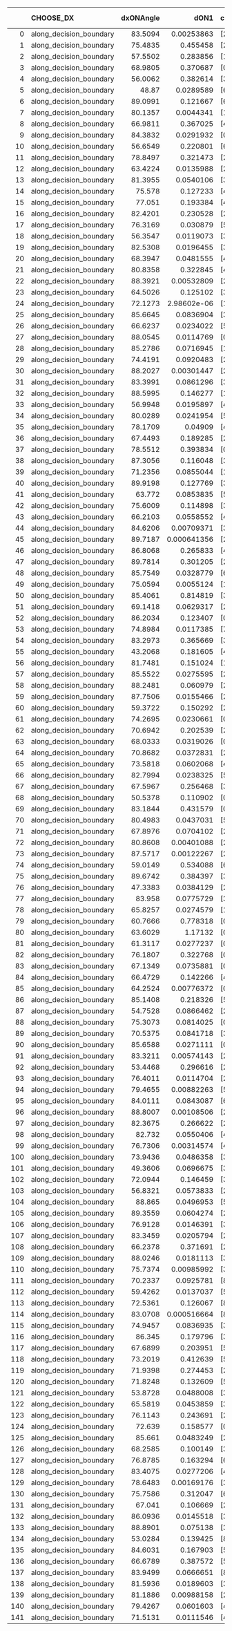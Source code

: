 |     | CHOOSE_DX               |   dxONAngle |        dON1 | cIDON1   |   dON_patch_1 |   nTON |         dON |   dxOFFAngle |       dOFF1 | cIDOFF1   |   dOFF_patch_1 |   nTOFF |        dOFF | SUCCESS   |   nExp |   dual_point_id |   subpoint_time_seconds |   total_execution_time |       logp |        dOFF/dON | Vote dOFF>dON   |
|----:|:------------------------|------------:|------------:|:---------|--------------:|-------:|------------:|-------------:|------------:|:----------|---------------:|--------:|------------:|:----------|-------:|----------------:|------------------------:|-----------------------:|-----------:|----------------:|:----------------|
|   0 | along_decision_boundary |     83.5094 | 0.00253863  | [2 7]    |   0.00253863  |      1 | 0.00253863  |      69.6115 | 0.0951453   | [2 7]     |    0.0951453   |       1 | 0.0951453   | True      |      1 |               1 |                1.17362  |                1.49365 |  0         |    37.479       | True            |
|   1 | along_decision_boundary |     75.4835 | 0.455458    | [2 6]    |   0.455458    |      1 | 0.455458    |      77.8876 | 0.462946    | [2 6]     |    0.462946    |       1 | 0.462946    | True      |      2 |               6 |                5.09226  |               14.1449  | -0.5       |     1.01644     | True            |
|   2 | along_decision_boundary |     57.5502 | 0.283856    | [1 2]    |   0.283856    |      1 | 0.283856    |      65.8531 | 4.53752e-05 | [0 2]     |    4.53752e-05 |       1 | 4.53752e-05 | False     |      3 |               7 |                1.48765  |               15.6396  | -1         |     0.000159853 | False           |
|   3 | along_decision_boundary |     68.9805 | 0.370687    | [0 3]    |   0.370687    |      1 | 0.370687    |      56.8878 | 0.203911    | [1 3]     |    0.203911    |       1 | 0.203911    | False     |      4 |               8 |                3.2019   |               18.8465  | -0.166667  |     0.550089    | False           |
|   4 | along_decision_boundary |     56.0062 | 0.382614    | [3 6]    |   0.382614    |      1 | 0.382614    |      64.6502 | 0.0171555   | [3 6]     |    0.0171555   |       1 | 0.0171555   | False     |      5 |               9 |                3.61157  |               22.465   | -0         |     0.0448378   | False           |
|   5 | along_decision_boundary |     48.87   | 0.0289589   | [6 7]    |   0.0289589   |      1 | 0.0289589   |      54.9059 | 0.199506    | [6 7]     |    0.199506    |       1 | 0.199506    | True      |      6 |              10 |                1.68016  |               24.1503  | -0.1       |     6.88928     | True            |
|   6 | along_decision_boundary |     89.0991 | 0.121667    | [6 9]    |   0.121667    |      1 | 0.121667    |      83.1086 | 0.183824    | [6 9]     |    0.183824    |       1 | 0.183824    | True      |      7 |              14 |                1.1999   |               28.5665  | -0         |     1.51088     | True            |
|   7 | along_decision_boundary |     80.1357 | 0.0044341   | [1 8]    |   0.0044341   |      1 | 0.0044341   |      64.8755 | 0.358629    | [0 8]     |    0.358629    |       1 | 0.358629    | True      |      8 |              16 |                2.7451   |               33.0927  | -0.0714286 |    80.8797      | True            |
|   8 | along_decision_boundary |     66.9811 | 0.367025    | [4 6]    |   0.367025    |      1 | 0.367025    |      63.1649 | 0.279624    | [4 6]     |    0.279624    |       1 | 0.279624    | False     |      9 |              17 |                4.94565  |               38.0433  | -0.25      |     0.761866    | False           |
|   9 | along_decision_boundary |     84.3832 | 0.0291932   | [0 1]    |   0.0291932   |      1 | 0.0291932   |      87.0069 | 0.121833    | [0 1]     |    0.121833    |       1 | 0.121833    | True      |     10 |              19 |                1.21259  |               42.2586  | -0.0555556 |     4.17333     | True            |
|  10 | along_decision_boundary |     56.6549 | 0.220801    | [6 9]    |   0.220801    |      1 | 0.220801    |      60.0483 | 0.0132409   | [6 9]     |    0.0132409   |       1 | 0.0132409   | False     |     11 |              22 |                2.60017  |               44.9395  | -0.2       |     0.0599674   | False           |
|  11 | along_decision_boundary |     78.8497 | 0.321473    | [2 7]    |   0.321473    |      1 | 0.321473    |      61.394  | 0.0373982   | [2 7]     |    0.0373982   |       1 | 0.0373982   | False     |     12 |              24 |                3.09041  |               48.0953  | -0.0454545 |     0.116334    | False           |
|  12 | along_decision_boundary |     63.4224 | 0.0135988   | [2 7]    |   0.0135988   |      1 | 0.0135988   |      87.1074 | 0.764755    | [2 7]     |    0.764755    |       1 | 0.764755    | True      |     13 |              25 |                5.2784   |               53.3787  | -0         |    56.2371      | True            |
|  13 | along_decision_boundary |     81.3955 | 0.0540106   | [3 6]    |   0.0540106   |      1 | 0.0540106   |      78.912  | 0.0987655   | [3 6]     |    0.0987655   |       1 | 0.0987655   | True      |     14 |              26 |                2.06476  |               55.451   | -0.0384615 |     1.82863     | True            |
|  14 | along_decision_boundary |     75.578  | 0.127233    | [4 5]    |   0.127233    |      1 | 0.127233    |      75.7586 | 0.0501872   | [4 5]     |    0.0501872   |       1 | 0.0501872   | False     |     15 |              27 |                2.04831  |               57.5044  | -0.142857  |     0.394453    | False           |
|  15 | along_decision_boundary |     77.051  | 0.193384    | [4 5]    |   0.193384    |      1 | 0.193384    |      74.3684 | 0.213039    | [4 5]     |    0.213039    |       1 | 0.213039    | True      |     16 |              28 |                2.14253  |               59.6519  | -0.0333333 |     1.10164     | True            |
|  16 | along_decision_boundary |     82.4201 | 0.230528    | [2 7]    |   0.230528    |      1 | 0.230528    |      74.6403 | 0.272096    | [2 7]     |    0.272096    |       1 | 0.272096    | True      |     17 |              30 |                4.08801  |               63.7866  | -0.125     |     1.18031     | True            |
|  17 | along_decision_boundary |     76.3169 | 0.030879    | [5 9]    |   0.030879    |      1 | 0.030879    |      81.6617 | 0.119495    | [5 9]     |    0.119495    |       1 | 0.119495    | True      |     18 |              32 |                2.15089  |               65.9728  | -0.264706  |     3.86977     | True            |
|  18 | along_decision_boundary |     56.3547 | 0.0119073   | [3 9]    |   0.0119073   |      1 | 0.0119073   |      63.4955 | 0.218439    | [3 9]     |    0.218439    |       1 | 0.218439    | True      |     19 |              33 |                2.11448  |               68.0913  | -0.444444  |    18.345       | True            |
|  19 | along_decision_boundary |     82.5308 | 0.0196455   | [3 7]    |   0.0196455   |      1 | 0.0196455   |      85.11   | 0.135197    | [3 7]     |    0.135197    |       1 | 0.135197    | True      |     20 |              35 |                1.73403  |               71.222   | -0.657895  |     6.88186     | True            |
|  20 | along_decision_boundary |     68.3947 | 0.0481555   | [4 7]    |   0.0481555   |      1 | 0.0481555   |      64.374  | 0.00773291  | [4 7]     |    0.00773291  |       1 | 0.00773291  | False     |     21 |              38 |                1.07693  |               72.3812  | -0.9       |     0.160582    | False           |
|  21 | along_decision_boundary |     80.8358 | 0.322845    | [4 7]    |   0.322845    |      1 | 0.322845    |      75.6285 | 0.207919    | [4 7]     |    0.207919    |       1 | 0.207919    | False     |     22 |              40 |                3.61867  |               76.0353  | -0.595238  |     0.644021    | False           |
|  22 | along_decision_boundary |     88.3921 | 0.00532809  | [2 7]    |   0.00532809  |      1 | 0.00532809  |      88.8433 | 0.141436    | [2 7]     |    0.141436    |       1 | 0.141436    | True      |     23 |              41 |                1.28412  |               77.3253  | -0.363636  |    26.5453      | True            |
|  23 | along_decision_boundary |     64.5026 | 0.125102    | [3 9]    |   0.125102    |      1 | 0.125102    |      61.5042 | 0.0982387   | [3 9]     |    0.0982387   |       1 | 0.0982387   | False     |     24 |              42 |                1.62831  |               78.9587  | -0.543478  |     0.785269    | False           |
|  24 | along_decision_boundary |     72.1273 | 2.98602e-06 | [1 8]    |   2.98602e-06 |      1 | 2.98602e-06 |      87.682  | 0.18702     | [0 8]     |    0.18702     |       1 | 0.18702     | True      |     25 |              45 |                1.46869  |               82.6093  | -0.333333  | 62632.1         | True            |
|  25 | along_decision_boundary |     85.6645 | 0.0836904   | [3 4]    |   0.0836904   |      1 | 0.0836904   |      75.5716 | 0.0976062   | [3 4]     |    0.0976062   |       1 | 0.0976062   | True      |     26 |              49 |                1.58168  |               88.2264  | -0.5       |     1.16628     | True            |
|  26 | along_decision_boundary |     66.6237 | 0.0234022   | [5 9]    |   0.0234022   |      1 | 0.0234022   |      74.4891 | 0.00980225  | [5 9]     |    0.00980225  |       1 | 0.00980225  | False     |     27 |              50 |                0.872372 |               89.1038  | -0.692308  |     0.418859    | False           |
|  27 | along_decision_boundary |     88.0545 | 0.0114769   | [0 1]    |   0.0114769   |      1 | 0.0114769   |      76.331  | 0.216774    | [0 1]     |    0.216774    |       1 | 0.216774    | True      |     28 |              51 |                2.707    |               91.8158  | -0.462963  |    18.8879      | True            |
|  28 | along_decision_boundary |     85.2786 | 0.0716945   | [1 4]    |   0.0716945   |      1 | 0.0716945   |      70.9584 | 2.92502e-05 | [0 4]     |    2.92502e-05 |       1 | 2.92502e-05 | False     |     29 |              53 |                1.4173   |               94.9699  | -0.642857  |     0.000407984 | False           |
|  29 | along_decision_boundary |     74.4191 | 0.0920483   | [2 4]    |   0.0920483   |      1 | 0.0920483   |      59.6036 | 0.124041    | [2 4]     |    0.124041    |       1 | 0.124041    | True      |     30 |              54 |                1.83585  |               96.8108  | -0.431034  |     1.34757     | True            |
|  30 | along_decision_boundary |     88.2027 | 0.00301447  | [2 4]    |   0.00301447  |      1 | 0.00301447  |      82.03   | 0.0911114   | [2 4]     |    0.0911114   |       1 | 0.0911114   | True      |     31 |              61 |                1.33278  |              101.501   | -0.6       |    30.2247      | True            |
|  31 | along_decision_boundary |     83.3991 | 0.0861296   | [3 6]    |   0.0861296   |      1 | 0.0861296   |      81.8508 | 0.564824    | [3 6]     |    0.564824    |       1 | 0.564824    | True      |     32 |              63 |                3.97221  |              107.392   | -0.790323  |     6.55784     | True            |
|  32 | along_decision_boundary |     88.5995 | 0.146277    | [1 7]    |   0.146277    |      1 | 0.146277    |      80.5848 | 2.37872e-06 | [1 7]     |    2.37872e-06 |       1 | 2.37872e-06 | False     |     33 |              66 |                1.51247  |              110.615   | -1         |     1.62617e-05 | False           |
|  33 | along_decision_boundary |     56.9948 | 0.0195897   | [4 9]    |   0.0195897   |      1 | 0.0195897   |      56.8297 | 0.0378814   | [4 9]     |    0.0378814   |       1 | 0.0378814   | True      |     34 |              69 |                1.01705  |              117.072   | -0.742424  |     1.93375     | True            |
|  34 | along_decision_boundary |     80.0289 | 0.0241954   | [5 7]    |   0.0241954   |      1 | 0.0241954   |      85.7312 | 0.0163918   | [5 7]     |    0.0163918   |       1 | 0.0163918   | False     |     35 |              72 |                1.06191  |              121.59    | -0.941176  |     0.677475    | False           |
|  35 | along_decision_boundary |     78.1709 | 0.04909     | [4 8]    |   0.04909     |      1 | 0.04909     |      76.9892 | 0.108671    | [4 8]     |    0.108671    |       1 | 0.108671    | True      |     36 |              74 |                1.23889  |              122.865   | -0.7       |     2.2137      | True            |
|  36 | along_decision_boundary |     67.4493 | 0.189285    | [2 7]    |   0.189285    |      1 | 0.189285    |      86.8298 | 0.124924    | [2 7]     |    0.124924    |       1 | 0.124924    | False     |     37 |              75 |                1.8476   |              124.718   | -0.888889  |     0.659976    | False           |
|  37 | along_decision_boundary |     78.5512 | 0.393834    | [0 9]    |   0.393834    |      1 | 0.393834    |      39.1864 | 0.00017345  | [1 9]     |    0.00017345  |       1 | 0.00017345  | False     |     38 |              78 |                4.00133  |              133.807   | -0.662162  |     0.000440414 | False           |
|  38 | along_decision_boundary |     87.3056 | 0.116048    | [3 7]    |   0.116048    |      1 | 0.116048    |      78.4766 | 0.0544066   | [3 7]     |    0.0544066   |       1 | 0.0544066   | False     |     39 |              80 |                2.48555  |              136.343   | -0.473684  |     0.468828    | False           |
|  39 | along_decision_boundary |     71.2356 | 0.0855044   | [1 3]    |   0.0855044   |      1 | 0.0855044   |      73.6686 | 3.44047e-05 | [0 3]     |    3.44047e-05 |       1 | 3.44047e-05 | False     |     40 |              85 |                1.08683  |              143.25    | -0.320513  |     0.000402373 | False           |
|  40 | along_decision_boundary |     89.9198 | 0.127769    | [3 5]    |   0.127769    |      1 | 0.127769    |      69.5196 | 0.035397    | [3 5]     |    0.035397    |       1 | 0.035397    | False     |     41 |              87 |                1.77516  |              149.197   | -0.2       |     0.27704     | False           |
|  41 | along_decision_boundary |     63.772  | 0.0853835   | [5 6]    |   0.0853835   |      1 | 0.0853835   |      80.5085 | 0.108776    | [5 6]     |    0.108776    |       1 | 0.108776    | True      |     42 |              88 |                1.2903   |              150.496   | -0.109756  |     1.27396     | True            |
|  42 | along_decision_boundary |     75.6009 | 0.114898    | [3 9]    |   0.114898    |      1 | 0.114898    |      72.6051 | 0.0203016   | [3 9]     |    0.0203016   |       1 | 0.0203016   | False     |     43 |              89 |                2.35949  |              152.86    | -0.190476  |     0.176693    | False           |
|  43 | along_decision_boundary |     66.2103 | 0.0558552   | [4 6]    |   0.0558552   |      1 | 0.0558552   |      88.7238 | 0.425704    | [4 6]     |    0.425704    |       1 | 0.425704    | True      |     44 |              90 |                3.59368  |              156.459   | -0.104651  |     7.62157     | True            |
|  44 | along_decision_boundary |     84.6206 | 0.00709371  | [3 4]    |   0.00709371  |      1 | 0.00709371  |      76.1915 | 0.0195516   | [3 4]     |    0.0195516   |       1 | 0.0195516   | True      |     45 |              95 |                1.03625  |              161.108   | -0.181818  |     2.75619     | True            |
|  45 | along_decision_boundary |     89.7187 | 0.000641356 | [2 4]    |   0.000641356 |      1 | 0.000641356 |      64.7558 | 0.0888168   | [2 4]     |    0.0888168   |       1 | 0.0888168   | True      |     46 |              96 |                1.52304  |              162.637   | -0.277778  |   138.483       | True            |
|  46 | along_decision_boundary |     86.8068 | 0.265833    | [4 6]    |   0.265833    |      1 | 0.265833    |      82.3087 | 0.209088    | [4 6]     |    0.209088    |       1 | 0.209088    | False     |     47 |             102 |                2.84985  |              175.74    | -0.391304  |     0.786539    | False           |
|  47 | along_decision_boundary |     89.7814 | 0.301205    | [2 4]    |   0.301205    |      1 | 0.301205    |      68.8923 | 0.116034    | [2 4]     |    0.116034    |       1 | 0.116034    | False     |     48 |             103 |                3.71311  |              179.46    | -0.265957  |     0.385233    | False           |
|  48 | along_decision_boundary |     85.7549 | 0.0328779   | [6 9]    |   0.0328779   |      1 | 0.0328779   |      84.3041 | 0.0500972   | [6 9]     |    0.0500972   |       1 | 0.0500972   | True      |     49 |             104 |                1.63646  |              181.101   | -0.166667  |     1.52374     | True            |
|  49 | along_decision_boundary |     75.0594 | 0.0055124   | [1 9]    |   0.0055124   |      1 | 0.0055124   |      75.2322 | 0.196121    | [0 9]     |    0.196121    |       1 | 0.196121    | True      |     50 |             105 |                2.86881  |              183.977   | -0.255102  |    35.5781      | True            |
|  50 | along_decision_boundary |     85.4061 | 0.814819    | [3 5]    |   0.814819    |      1 | 0.814819    |      69.1619 | 0.217333    | [3 5]     |    0.217333    |       1 | 0.217333    | False     |     51 |             106 |                4.37697  |              188.36    | -0.36      |     0.266725    | False           |
|  51 | along_decision_boundary |     69.1418 | 0.0629317   | [2 6]    |   0.0629317   |      1 | 0.0629317   |      62.2963 | 0.205175    | [2 6]     |    0.205175    |       1 | 0.205175    | True      |     52 |             107 |                2.16084  |              190.528   | -0.245098  |     3.26027     | True            |
|  52 | along_decision_boundary |     86.2034 | 0.123407    | [0 1]    |   0.123407    |      1 | 0.123407    |      84.0805 | 0.197964    | [0 1]     |    0.197964    |       1 | 0.197964    | True      |     53 |             110 |                1.35644  |              197.584   | -0.346154  |     1.60416     | True            |
|  53 | along_decision_boundary |     74.8984 | 0.0117385   | [7 8]    |   0.0117385   |      1 | 0.0117385   |      83.2984 | 0.0503255   | [7 8]     |    0.0503255   |       1 | 0.0503255   | True      |     54 |             111 |                1.0888   |              198.678   | -0.462264  |     4.28723     | True            |
|  54 | along_decision_boundary |     83.2973 | 0.365669    | [3 7]    |   0.365669    |      1 | 0.365669    |      85.6675 | 0.270851    | [3 7]     |    0.270851    |       1 | 0.270851    | False     |     55 |             117 |                5.33825  |              206.098   | -0.592593  |     0.740701    | False           |
|  55 | along_decision_boundary |     43.2068 | 0.181605    | [4 5]    |   0.181605    |      1 | 0.181605    |      62.6113 | 0.153929    | [4 5]     |    0.153929    |       1 | 0.153929    | False     |     56 |             120 |                1.82615  |              209.566   | -0.445455  |     0.847603    | False           |
|  56 | along_decision_boundary |     81.7481 | 0.151024    | [1 2]    |   0.151024    |      1 | 0.151024    |      73.6215 | 0.144242    | [0 2]     |    0.144242    |       1 | 0.144242    | False     |     57 |             123 |                1.45005  |              212.795   | -0.321429  |     0.955094    | False           |
|  57 | along_decision_boundary |     85.5522 | 0.0275595   | [2 7]    |   0.0275595   |      1 | 0.0275595   |      83.1793 | 0.142649    | [2 7]     |    0.142649    |       1 | 0.142649    | True      |     58 |             127 |                2.19613  |              215.123   | -0.219298  |     5.17604     | True            |
|  58 | along_decision_boundary |     88.2481 | 0.060979    | [2 7]    |   0.060979    |      1 | 0.060979    |      79.689  | 0.136761    | [2 7]     |    0.136761    |       1 | 0.136761    | True      |     59 |             128 |                2.50855  |              217.637   | -0.310345  |     2.24276     | True            |
|  59 | along_decision_boundary |     87.7506 | 0.0155466   | [2 7]    |   0.0155466   |      1 | 0.0155466   |      73.7991 | 0.0323502   | [2 7]     |    0.0323502   |       1 | 0.0323502   | True      |     60 |             129 |                1.43046  |              219.074   | -0.415254  |     2.08085     | True            |
|  60 | along_decision_boundary |     59.3722 | 0.150292    | [2 7]    |   0.150292    |      1 | 0.150292    |      59.1189 | 0.225224    | [2 7]     |    0.225224    |       1 | 0.225224    | True      |     61 |             130 |                1.94901  |              221.028   | -0.533333  |     1.49858     | True            |
|  61 | along_decision_boundary |     74.2695 | 0.0230661   | [0 8]    |   0.0230661   |      1 | 0.0230661   |      63.2817 | 0.000693122 | [1 8]     |    0.000693122 |       1 | 0.000693122 | False     |     62 |             133 |                0.829857 |              224.408   | -0.663934  |     0.0300494   | False           |
|  62 | along_decision_boundary |     70.6942 | 0.202539    | [2 4]    |   0.202539    |      1 | 0.202539    |      74.5919 | 0.0420259   | [2 4]     |    0.0420259   |       1 | 0.0420259   | False     |     63 |             134 |                1.64186  |              226.059   | -0.516129  |     0.207495    | False           |
|  63 | along_decision_boundary |     68.0333 | 0.0319026   | [0 1]    |   0.0319026   |      1 | 0.0319026   |      73.3773 | 0.201489    | [0 1]     |    0.201489    |       1 | 0.201489    | True      |     64 |             137 |                2.36175  |              228.503   | -0.388889  |     6.31577     | True            |
|  64 | along_decision_boundary |     70.8682 | 0.0372831   | [2 4]    |   0.0372831   |      1 | 0.0372831   |      85.1786 | 0.014087    | [2 4]     |    0.014087    |       1 | 0.014087    | False     |     65 |             138 |                2.41771  |              230.926   | -0.5       |     0.377838    | False           |
|  65 | along_decision_boundary |     73.5818 | 0.0602068   | [4 5]    |   0.0602068   |      1 | 0.0602068   |      76.0044 | 0.0880398   | [4 5]     |    0.0880398   |       1 | 0.0880398   | True      |     66 |             139 |                1.39893  |              232.333   | -0.376923  |     1.46229     | True            |
|  66 | along_decision_boundary |     82.7994 | 0.0238325   | [5 9]    |   0.0238325   |      1 | 0.0238325   |      83.2801 | 0.0490275   | [5 9]     |    0.0490275   |       1 | 0.0490275   | True      |     67 |             140 |                1.42415  |              233.762   | -0.484848  |     2.05717     | True            |
|  67 | along_decision_boundary |     67.5967 | 0.256468    | [3 6]    |   0.256468    |      1 | 0.256468    |      67.5829 | 0.0517131   | [3 6]     |    0.0517131   |       1 | 0.0517131   | False     |     68 |             143 |                1.28099  |              237.098   | -0.604478  |     0.201636    | False           |
|  68 | along_decision_boundary |     50.5378 | 0.110902    | [0 1]    |   0.110902    |      1 | 0.110902    |      65.7591 | 0.225709    | [0 1]     |    0.225709    |       1 | 0.225709    | True      |     69 |             144 |                1.37158  |              238.477   | -0.470588  |     2.03522     | True            |
|  69 | along_decision_boundary |     83.1844 | 0.431579    | [0 1]    |   0.431579    |      1 | 0.431579    |      81.6178 | 0.0884458   | [0 1]     |    0.0884458   |       1 | 0.0884458   | False     |     70 |             147 |                3.09312  |              247.387   | -0.586957  |     0.204935    | False           |
|  70 | along_decision_boundary |     80.4983 | 0.0437031   | [5 7]    |   0.0437031   |      1 | 0.0437031   |      66.1667 | 0.0117212   | [5 7]     |    0.0117212   |       1 | 0.0117212   | False     |     71 |             149 |                1.25894  |              250.669   | -0.457143  |     0.268202    | False           |
|  71 | along_decision_boundary |     67.8976 | 0.0704102   | [2 7]    |   0.0704102   |      1 | 0.0704102   |      74.7217 | 0.00632611  | [2 7]     |    0.00632611  |       1 | 0.00632611  | False     |     72 |             151 |                1.07238  |              253.112   | -0.34507   |     0.0898465   | False           |
|  72 | along_decision_boundary |     80.8608 | 0.00401088  | [2 3]    |   0.00401088  |      1 | 0.00401088  |      69.4919 | 0.0419242   | [2 3]     |    0.0419242   |       1 | 0.0419242   | True      |     73 |             152 |                1.1965   |              254.315   | -0.25      |    10.4526      | True            |
|  73 | along_decision_boundary |     87.5717 | 0.00122267  | [2 7]    |   0.00122267  |      1 | 0.00122267  |      80.0082 | 0.0908055   | [2 7]     |    0.0908055   |       1 | 0.0908055   | True      |     74 |             153 |                1.56036  |              255.883   | -0.335616  |    74.268       | True            |
|  74 | along_decision_boundary |     59.0149 | 0.534088    | [6 9]    |   0.534088    |      1 | 0.534088    |      61.7509 | 0.462531    | [6 9]     |    0.462531    |       1 | 0.462531    | False     |     75 |             154 |                2.42836  |              258.32    | -0.432432  |     0.866021    | False           |
|  75 | along_decision_boundary |     89.6742 | 0.384397    | [3 9]    |   0.384397    |      1 | 0.384397    |      70.0899 | 0.0257115   | [3 9]     |    0.0257115   |       1 | 0.0257115   | False     |     76 |             155 |                2.12825  |              260.454   | -0.326667  |     0.0668878   | False           |
|  76 | along_decision_boundary |     47.3383 | 0.0384129   | [2 7]    |   0.0384129   |      1 | 0.0384129   |      56.3667 | 0.0762039   | [2 7]     |    0.0762039   |       1 | 0.0762039   | True      |     77 |             159 |                1.94002  |              266.708   | -0.236842  |     1.98381     | True            |
|  77 | along_decision_boundary |     83.958  | 0.0775729   | [3 7]    |   0.0775729   |      1 | 0.0775729   |      88.7025 | 0.584871    | [3 7]     |    0.584871    |       1 | 0.584871    | True      |     78 |             164 |                3.44452  |              272.757   | -0.318182  |     7.53963     | True            |
|  78 | along_decision_boundary |     65.8257 | 0.0274579   | [1 7]    |   0.0274579   |      1 | 0.0274579   |      79.5818 | 0.0832839   | [1 7]     |    0.0832839   |       1 | 0.0832839   | True      |     79 |             167 |                1.53671  |              274.387   | -0.410256  |     3.03315     | True            |
|  79 | along_decision_boundary |     60.7666 | 0.778318    | [0 5]    |   0.778318    |      1 | 0.778318    |      50.3393 | 7.61307e-05 | [1 5]     |    7.61307e-05 |       1 | 7.61307e-05 | False     |     80 |             171 |                2.2331   |              278.089   | -0.512658  |     9.78144e-05 | False           |
|  80 | along_decision_boundary |     63.6029 | 1.17132     | [0 5]    |   1.17132     |      1 | 1.17132     |      34.1046 | 0.377923    | [1 5]     |    0.377923    |       1 | 0.377923    | False     |     81 |             172 |                5.20471  |              283.304   | -0.4       |     0.322647    | False           |
|  81 | along_decision_boundary |     61.3117 | 0.0277237   | [0 1]    |   0.0277237   |      1 | 0.0277237   |      56.5102 | 0.18943     | [0 1]     |    0.18943     |       1 | 0.18943     | True      |     82 |             173 |                1.33905  |              284.649   | -0.302469  |     6.8328      | True            |
|  82 | along_decision_boundary |     76.1807 | 0.322768    | [0 1]    |   0.322768    |      1 | 0.322768    |      77.9563 | 0.304182    | [0 1]     |    0.304182    |       1 | 0.304182    | False     |     83 |             175 |                4.52576  |              289.216   | -0.390244  |     0.942418    | False           |
|  83 | along_decision_boundary |     67.1349 | 0.0735881   | [0 1]    |   0.0735881   |      1 | 0.0735881   |      70.9971 | 0.234076    | [0 1]     |    0.234076    |       1 | 0.234076    | True      |     84 |             176 |                1.95459  |              291.177   | -0.295181  |     3.1809      | True            |
|  84 | along_decision_boundary |     66.4729 | 0.142266    | [4 7]    |   0.142266    |      1 | 0.142266    |      63.8688 | 0.0104714   | [4 7]     |    0.0104714   |       1 | 0.0104714   | False     |     85 |             177 |                1.51756  |              292.701   | -0.380952  |     0.0736046   | False           |
|  85 | along_decision_boundary |     64.2524 | 0.00776372  | [0 1]    |   0.00776372  |      1 | 0.00776372  |      74.7243 | 0.0468923   | [0 1]     |    0.0468923   |       1 | 0.0468923   | True      |     86 |             181 |                1.17957  |              297.258   | -0.288235  |     6.03992     | True            |
|  86 | along_decision_boundary |     85.1408 | 0.218326    | [5 7]    |   0.218326    |      1 | 0.218326    |      79.9783 | 0.2762      | [5 7]     |    0.2762      |       1 | 0.2762      | True      |     87 |             183 |                1.67252  |              301.874   | -0.372093  |     1.26508     | True            |
|  87 | along_decision_boundary |     54.7528 | 0.0866462   | [2 5]    |   0.0866462   |      1 | 0.0866462   |      80.1034 | 0.0437856   | [2 5]     |    0.0437856   |       1 | 0.0437856   | False     |     88 |             190 |                1.35134  |              312.004   | -0.465517  |     0.505338    | False           |
|  88 | along_decision_boundary |     75.3073 | 0.0814025   | [0 3]    |   0.0814025   |      1 | 0.0814025   |      77.8238 | 0.0228689   | [1 3]     |    0.0228689   |       1 | 0.0228689   | False     |     89 |             191 |                0.968842 |              312.982   | -0.363636  |     0.280936    | False           |
|  89 | along_decision_boundary |     70.5375 | 0.0841718   | [3 8]    |   0.0841718   |      1 | 0.0841718   |      67.094  | 0.139743    | [3 8]     |    0.139743    |       1 | 0.139743    | True      |     90 |             192 |                1.9898   |              314.976   | -0.275281  |     1.66021     | True            |
|  90 | along_decision_boundary |     85.6588 | 0.0271111   | [0 1]    |   0.0271111   |      1 | 0.0271111   |      75.3836 | 0.0782006   | [0 1]     |    0.0782006   |       1 | 0.0782006   | True      |     91 |             193 |                1.8747   |              316.857   | -0.355556  |     2.88445     | True            |
|  91 | along_decision_boundary |     83.3211 | 0.00574143  | [2 3]    |   0.00574143  |      1 | 0.00574143  |      79.1365 | 0.0185461   | [2 3]     |    0.0185461   |       1 | 0.0185461   | True      |     92 |             197 |                0.905112 |              319.394   | -0.445055  |     3.23023     | True            |
|  92 | along_decision_boundary |     53.4468 | 0.296616    | [2 4]    |   0.296616    |      1 | 0.296616    |      59.8083 | 0.165725    | [2 4]     |    0.165725    |       1 | 0.165725    | False     |     93 |             199 |                2.90419  |              327.302   | -0.543478  |     0.558721    | False           |
|  93 | along_decision_boundary |     76.4011 | 0.0114704   | [2 3]    |   0.0114704   |      1 | 0.0114704   |      71.8012 | 0.0317479   | [2 3]     |    0.0317479   |       1 | 0.0317479   | True      |     94 |             202 |                1.24945  |              328.667   | -0.435484  |     2.76782     | True            |
|  94 | along_decision_boundary |     79.4655 | 0.00882263  | [5 7]    |   0.00882263  |      1 | 0.00882263  |      68.2321 | 0.00150451  | [5 7]     |    0.00150451  |       1 | 0.00150451  | False     |     95 |             203 |                0.752168 |              329.425   | -0.531915  |     0.170528    | False           |
|  95 | along_decision_boundary |     84.0111 | 0.0843087   | [6 9]    |   0.0843087   |      1 | 0.0843087   |      69.0146 | 0.156107    | [6 9]     |    0.156107    |       1 | 0.156107    | True      |     96 |             205 |                1.30119  |              330.787   | -0.426316  |     1.85161     | True            |
|  96 | along_decision_boundary |     88.8007 | 0.00108506  | [2 7]    |   0.00108506  |      1 | 0.00108506  |      79.474  | 0.00890647  | [2 7]     |    0.00890647  |       1 | 0.00890647  | True      |     97 |             208 |                0.999736 |              333.156   | -0.520833  |     8.20831     | True            |
|  97 | along_decision_boundary |     82.3675 | 0.266622    | [2 7]    |   0.266622    |      1 | 0.266622    |      87.5634 | 0.508924    | [2 7]     |    0.508924    |       1 | 0.508924    | True      |     98 |             211 |                2.4282   |              335.668   | -0.623711  |     1.90878     | True            |
|  98 | along_decision_boundary |     82.732  | 0.0550406   | [4 9]    |   0.0550406   |      1 | 0.0550406   |      77.7492 | 0.0458766   | [4 9]     |    0.0458766   |       1 | 0.0458766   | False     |     99 |             216 |                1.83239  |              342.426   | -0.734694  |     0.833505    | False           |
|  99 | along_decision_boundary |     76.7306 | 0.00314574  | [4 9]    |   0.00314574  |      1 | 0.00314574  |      78.9923 | 0.0627192   | [4 9]     |    0.0627192   |       1 | 0.0627192   | True      |    100 |             217 |                1.4801   |              343.911   | -0.611111  |    19.9378      | True            |
| 100 | along_decision_boundary |     73.9436 | 0.0486358   | [3 6]    |   0.0486358   |      1 | 0.0486358   |      71.3537 | 0.0236786   | [3 6]     |    0.0236786   |       1 | 0.0236786   | False     |    101 |             218 |                1.32129  |              345.238   | -0.72      |     0.486855    | False           |
| 101 | along_decision_boundary |     49.3606 | 0.0696675   | [3 6]    |   0.0696675   |      1 | 0.0696675   |      84.925  | 0.0345598   | [3 6]     |    0.0345598   |       1 | 0.0345598   | False     |    102 |             223 |                0.879865 |              348.977   | -0.59901   |     0.496069    | False           |
| 102 | along_decision_boundary |     72.0944 | 0.146459    | [3 7]    |   0.146459    |      1 | 0.146459    |      62.0188 | 0.00365056  | [3 7]     |    0.00365056  |       1 | 0.00365056  | False     |    103 |             224 |                0.840297 |              349.827   | -0.490196  |     0.0249256   | False           |
| 103 | along_decision_boundary |     56.8321 | 0.0573833   | [2 7]    |   0.0573833   |      1 | 0.0573833   |      67.6165 | 0.319968    | [2 7]     |    0.319968    |       1 | 0.319968    | True      |    104 |             226 |                2.33818  |              357.706   | -0.393204  |     5.57598     | True            |
| 104 | along_decision_boundary |     88.865  | 0.0496953   | [5 7]    |   0.0496953   |      1 | 0.0496953   |      85.7138 | 0.0797124   | [5 7]     |    0.0797124   |       1 | 0.0797124   | True      |    105 |             227 |                1.29982  |              359.012   | -0.480769  |     1.60402     | True            |
| 105 | along_decision_boundary |     89.3559 | 0.0604274   | [2 7]    |   0.0604274   |      1 | 0.0604274   |      60.4947 | 0.0744614   | [2 7]     |    0.0744614   |       1 | 0.0744614   | True      |    106 |             239 |                1.28107  |              360.75    | -0.57619   |     1.23225     | True            |
| 106 | along_decision_boundary |     76.9128 | 0.0146391   | [3 5]    |   0.0146391   |      1 | 0.0146391   |      84.6365 | 0.159499    | [3 5]     |    0.159499    |       1 | 0.159499    | True      |    107 |             240 |                1.86617  |              362.625   | -0.679245  |    10.8954      | True            |
| 107 | along_decision_boundary |     83.3459 | 0.0205794   | [2 6]    |   0.0205794   |      1 | 0.0205794   |      86.3909 | 0.0336475   | [2 6]     |    0.0336475   |       1 | 0.0336475   | True      |    108 |             241 |                1.01986  |              363.65    | -0.78972   |     1.63501     | True            |
| 108 | along_decision_boundary |     66.2378 | 0.371691    | [2 6]    |   0.371691    |      1 | 0.371691    |      72.1339 | 0.232492    | [2 6]     |    0.232492    |       1 | 0.232492    | False     |    109 |             244 |                2.84994  |              366.609   | -0.907407  |     0.625497    | False           |
| 109 | along_decision_boundary |     88.0246 | 0.0181113   | [3 6]    |   0.0181113   |      1 | 0.0181113   |      80.1998 | 0.182243    | [3 6]     |    0.182243    |       1 | 0.182243    | True      |    110 |             247 |                0.884817 |              367.584   | -0.775229  |    10.0624      | True            |
| 110 | along_decision_boundary |     75.7374 | 0.00985992  | [3 5]    |   0.00985992  |      1 | 0.00985992  |      84.2034 | 0.0113438   | [3 5]     |    0.0113438   |       1 | 0.0113438   | True      |    111 |             248 |                0.952412 |              368.542   | -0.890909  |     1.1505      | True            |
| 111 | along_decision_boundary |     70.2337 | 0.0925781   | [8 9]    |   0.0925781   |      1 | 0.0925781   |      57.8277 | 0.0163266   | [8 9]     |    0.0163266   |       1 | 0.0163266   | False     |    112 |             249 |                1.1057   |              369.657   | -1.01351   |     0.176355    | False           |
| 112 | along_decision_boundary |     59.4262 | 0.0137037   | [5 7]    |   0.0137037   |      1 | 0.0137037   |      56.7719 | 0.000491611 | [5 7]     |    0.000491611 |       1 | 0.000491611 | False     |    113 |             250 |                0.786752 |              370.449   | -0.875     |     0.0358743   | False           |
| 113 | along_decision_boundary |     72.5361 | 0.126067    | [8 9]    |   0.126067    |      1 | 0.126067    |      77.3324 | 0.142592    | [8 9]     |    0.142592    |       1 | 0.142592    | True      |    114 |             252 |                1.61991  |              374.565   | -0.747788  |     1.13108     | True            |
| 114 | along_decision_boundary |     83.0708 | 0.000516664 | [8 9]    |   0.000516664 |      1 | 0.000516664 |      83.7469 | 0.0152593   | [8 9]     |    0.0152593   |       1 | 0.0152593   | True      |    115 |             253 |                1.06558  |              375.637   | -0.859649  |    29.5342      | True            |
| 115 | along_decision_boundary |     74.9457 | 0.0836935   | [3 7]    |   0.0836935   |      1 | 0.0836935   |      70.8324 | 0.480753    | [3 7]     |    0.480753    |       1 | 0.480753    | True      |    116 |             254 |                4.22313  |              379.868   | -0.978261  |     5.74421     | True            |
| 116 | along_decision_boundary |     86.345  | 0.179796    | [3 7]    |   0.179796    |      1 | 0.179796    |      85.4767 | 0.0439714   | [3 7]     |    0.0439714   |       1 | 0.0439714   | False     |    117 |             255 |                1.63058  |              381.503   | -1.10345   |     0.244563    | False           |
| 117 | along_decision_boundary |     67.6899 | 0.203951    | [5 9]    |   0.203951    |      1 | 0.203951    |      75.1581 | 0.265634    | [5 9]     |    0.265634    |       1 | 0.265634    | True      |    118 |             256 |                1.50962  |              383.018   | -0.961538  |     1.30245     | True            |
| 118 | along_decision_boundary |     73.2019 | 0.412639    | [5 7]    |   0.412639    |      1 | 0.412639    |      70.9931 | 0.0448001   | [5 7]     |    0.0448001   |       1 | 0.0448001   | False     |    119 |             257 |                2.62282  |              385.646   | -1.08475   |     0.10857     | False           |
| 119 | along_decision_boundary |     71.9398 | 0.274453    | [2 4]    |   0.274453    |      1 | 0.274453    |      75.0931 | 0.079882    | [2 4]     |    0.079882    |       1 | 0.079882    | False     |    120 |             258 |                2.97729  |              388.632   | -0.945378  |     0.291059    | False           |
| 120 | along_decision_boundary |     71.8248 | 0.132609    | [5 7]    |   0.132609    |      1 | 0.132609    |      76.8944 | 0.292181    | [5 7]     |    0.292181    |       1 | 0.292181    | True      |    121 |             259 |                2.42233  |              391.059   | -0.816667  |     2.20334     | True            |
| 121 | along_decision_boundary |     53.8728 | 0.0488008   | [3 5]    |   0.0488008   |      1 | 0.0488008   |      54.4991 | 0.0107128   | [3 5]     |    0.0107128   |       1 | 0.0107128   | False     |    122 |             260 |                1.65535  |              392.723   | -0.929752  |     0.219522    | False           |
| 122 | along_decision_boundary |     65.5819 | 0.0453859   | [3 7]    |   0.0453859   |      1 | 0.0453859   |      70.8637 | 0.0452956   | [3 7]     |    0.0452956   |       1 | 0.0452956   | False     |    123 |             261 |                1.7625   |              394.49    | -0.803279  |     0.998009    | False           |
| 123 | along_decision_boundary |     76.1143 | 0.243691    | [2 7]    |   0.243691    |      1 | 0.243691    |      76.1421 | 0.301925    | [2 7]     |    0.301925    |       1 | 0.301925    | True      |    124 |             262 |                2.79666  |              397.295   | -0.686992  |     1.23897     | True            |
| 124 | along_decision_boundary |     72.639  | 0.158577    | [0 9]    |   0.158577    |      1 | 0.158577    |      73.3758 | 2.08006e-06 | [1 9]     |    2.08006e-06 |       1 | 2.08006e-06 | False     |    125 |             266 |                1.00012  |              401.874   | -0.790323  |     1.3117e-05  | False           |
| 125 | along_decision_boundary |     85.661  | 0.0483249   | [2 7]    |   0.0483249   |      1 | 0.0483249   |      78.1922 | 0.0530265   | [2 7]     |    0.0530265   |       1 | 0.0530265   | True      |    126 |             267 |                0.97755  |              402.857   | -0.676     |     1.09729     | True            |
| 126 | along_decision_boundary |     68.2585 | 0.100149    | [3 6]    |   0.100149    |      1 | 0.100149    |      71.0635 | 0.118931    | [3 6]     |    0.118931    |       1 | 0.118931    | True      |    127 |             273 |                1.96922  |              408.632   | -0.777778  |     1.18754     | True            |
| 127 | along_decision_boundary |     76.8785 | 0.163294    | [6 9]    |   0.163294    |      1 | 0.163294    |      79.8215 | 0.020557    | [6 9]     |    0.020557    |       1 | 0.020557    | False     |    128 |             275 |                1.18736  |              411.15    | -0.885827  |     0.12589     | False           |
| 128 | along_decision_boundary |     83.4075 | 0.0277206   | [4 7]    |   0.0277206   |      1 | 0.0277206   |      68.9811 | 0.237311    | [4 7]     |    0.237311    |       1 | 0.237311    | True      |    129 |             276 |                2.39943  |              413.556   | -0.765625  |     8.56082     | True            |
| 129 | along_decision_boundary |     78.6483 | 0.00169176  | [3 5]    |   0.00169176  |      1 | 0.00169176  |      86.6817 | 0.0368903   | [3 5]     |    0.0368903   |       1 | 0.0368903   | True      |    130 |             278 |                1.51104  |              417.467   | -0.872093  |    21.8059      | True            |
| 130 | along_decision_boundary |     75.7586 | 0.312047    | [6 7]    |   0.312047    |      1 | 0.312047    |      70.93   | 0.0459522   | [6 7]     |    0.0459522   |       1 | 0.0459522   | False     |    131 |             279 |                2.29579  |              419.769   | -0.984615  |     0.147261    | False           |
| 131 | along_decision_boundary |     67.041  | 0.106669    | [2 7]    |   0.106669    |      1 | 0.106669    |      77.1759 | 0.0485963   | [2 7]     |    0.0485963   |       1 | 0.0485963   | False     |    132 |             280 |                1.56344  |              421.342   | -0.858779  |     0.455579    | False           |
| 132 | along_decision_boundary |     86.0936 | 0.0145518   | [3 6]    |   0.0145518   |      1 | 0.0145518   |      61.8827 | 0.187564    | [3 6]     |    0.187564    |       1 | 0.187564    | True      |    133 |             282 |                1.83667  |              423.221   | -0.742424  |    12.8895      | True            |
| 133 | along_decision_boundary |     88.8901 | 0.075138    | [3 6]    |   0.075138    |      1 | 0.075138    |      82.0918 | 0.0369405   | [3 6]     |    0.0369405   |       1 | 0.0369405   | False     |    134 |             283 |                0.939778 |              424.167   | -0.845865  |     0.491636    | False           |
| 134 | along_decision_boundary |     53.0284 | 0.139425    | [8 9]    |   0.139425    |      1 | 0.139425    |      51.5901 | 0.487844    | [8 9]     |    0.487844    |       1 | 0.487844    | True      |    135 |             284 |                2.12716  |              426.3     | -0.731343  |     3.49898     | True            |
| 135 | along_decision_boundary |     84.6031 | 0.167903    | [5 7]    |   0.167903    |      1 | 0.167903    |      84.5129 | 0.263944    | [5 7]     |    0.263944    |       1 | 0.263944    | True      |    136 |             286 |                3.82797  |              430.175   | -0.833333  |     1.57201     | True            |
| 136 | along_decision_boundary |     66.6789 | 0.387572    | [5 6]    |   0.387572    |      1 | 0.387572    |      79.4405 | 0.641022    | [5 6]     |    0.641022    |       1 | 0.641022    | True      |    137 |             287 |                3.87995  |              434.061   | -0.941176  |     1.65394     | True            |
| 137 | along_decision_boundary |     83.9499 | 0.0666651   | [8 9]    |   0.0666651   |      1 | 0.0666651   |      74.658  | 0.141854    | [8 9]     |    0.141854    |       1 | 0.141854    | True      |    138 |             288 |                1.84732  |              435.914   | -1.05474   |     2.12786     | True            |
| 138 | along_decision_boundary |     81.5936 | 0.0189603   | [3 6]    |   0.0189603   |      1 | 0.0189603   |      82.1391 | 0.0860224   | [3 6]     |    0.0860224   |       1 | 0.0860224   | True      |    139 |             289 |                1.1235   |              437.044   | -1.17391   |     4.53699     | True            |
| 139 | along_decision_boundary |     81.1886 | 0.00988158  | [2 7]    |   0.00988158  |      1 | 0.00988158  |      87.6828 | 0.0129871   | [2 7]     |    0.0129871   |       1 | 0.0129871   | True      |    140 |             290 |                0.900324 |              437.951   | -1.29856   |     1.31428     | True            |
| 140 | along_decision_boundary |     79.4267 | 0.0601603   | [4 8]    |   0.0601603   |      1 | 0.0601603   |      73.0925 | 0.0735109   | [4 8]     |    0.0735109   |       1 | 0.0735109   | True      |    141 |             293 |                1.35519  |              441.886   | -1.42857   |     1.22192     | True            |
| 141 | along_decision_boundary |     71.5131 | 0.0111546   | [4 9]    |   0.0111546   |      1 | 0.0111546   |      82.0574 | 0.0970405   | [4 9]     |    0.0970405   |       1 | 0.0970405   | True      |    142 |             296 |                2.18519  |              448.122   | -1.56383   |     8.69958     | True            |